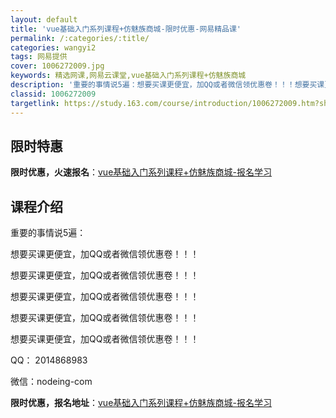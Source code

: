 ```yaml
---
layout: default
title: 'vue基础入门系列课程+仿魅族商城-限时优惠-网易精品课'
permalink: /:categories/:title/
categories: wangyi2
tags: 网易提供
cover: 1006272009.jpg
keywords: 精选网课,网易云课堂,vue基础入门系列课程+仿魅族商城
description: '重要的事情说5遍：想要买课更便宜，加QQ或者微信领优惠卷！！！想要买课更便宜，加QQ或者微信领优惠卷！！！想要买课更便宜'
classid: 1006272009
targetlink: https://study.163.com/course/introduction/1006272009.htm?share=1&shareId=1025206652&utm_campaign=share&utm_medium=iphoneShare&utm_source=&utm_u=1025206652
---
```


## 限时特惠

**限时优惠，火速报名**：[vue基础入门系列课程+仿魅族商城-报名学习](https://study.163.com/course/introduction/1006272009.htm?share=1&shareId=1025206652&utm_campaign=share&utm_medium=iphoneShare&utm_source=&utm_u=1025206652)

## 课程介绍

重要的事情说5遍：

想要买课更便宜，加QQ或者微信领优惠卷！！！

想要买课更便宜，加QQ或者微信领优惠卷！！！

想要买课更便宜，加QQ或者微信领优惠卷！！！

想要买课更便宜，加QQ或者微信领优惠卷！！！

想要买课更便宜，加QQ或者微信领优惠卷！！！

QQ： 2014868983

微信：nodeing-com

**限时优惠，报名地址**：[vue基础入门系列课程+仿魅族商城-报名学习](https://study.163.com/course/introduction/1006272009.htm?share=1&shareId=1025206652&utm_campaign=share&utm_medium=iphoneShare&utm_source=&utm_u=1025206652)

